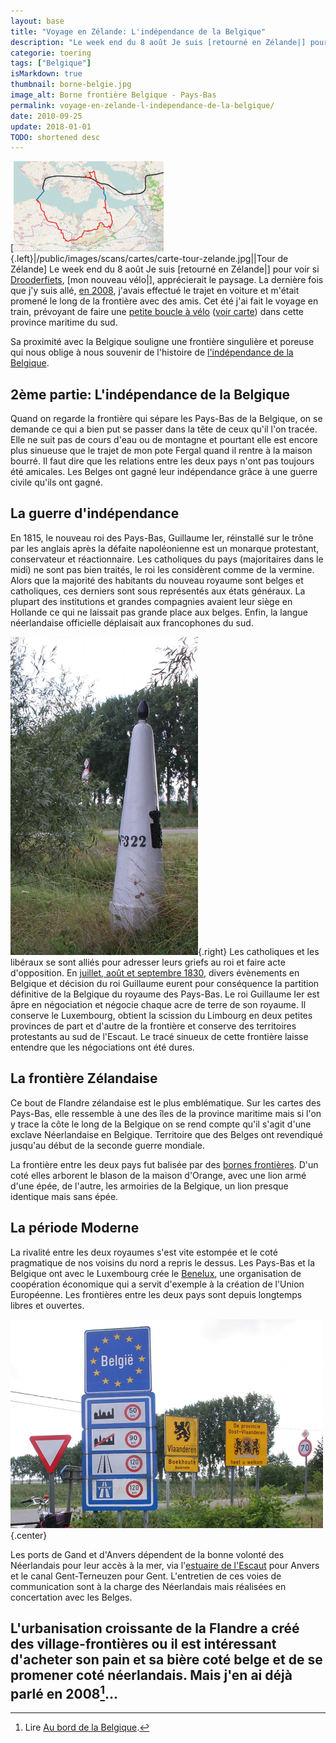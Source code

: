 ```yaml
---
layout: base
title: "Voyage en Zélande: L'indépendance de la Belgique"
description: "Le week end du 8 août Je suis [retourné en Zélande|] pour voir si Drooderfiets, [mon nouveau vélo|], apprécierait le paysage. La dernière fois que j'y sui"
categorie: toering
tags: ["Belgique"]
isMarkdown: true
thumbnail: borne-belgie.jpg
image_alt: Borne frontière Belgique - Pays-Bas
permalink: voyage-en-zelande-l-independance-de-la-belgique/
date: 2010-09-25
update: 2018-01-01
TODO: shortened desc
---
```


[![Tour de Zélande](carte-tour-zelande_s.jpg){.left}|/public/images/scans/cartes/carte-tour-zelande.jpg||Tour de Zélande] Le week end du 8 août Je suis [retourné en Zélande|] pour voir si [Drooderfiets](http://drooderfiets.tumblr.com/), [mon nouveau vélo|], apprécierait le paysage. La dernière fois que j'y suis allé, [en 2008](/au-bord-de-la-belgique), j'avais effectué le trajet en voiture et m'était promené le long de la frontière avec des amis. Cet été j'ai fait le voyage en train, prévoyant de faire une [petite boucle à vélo](http://www.facebook.com/photo.php?pid=501696&fbid=1248303986569&id=1798535697) ([voir carte](http://sphotos.ak.fbcdn.net/hphotos-ak-snc4/hs284.snc4/40519_1248303986569_1798535697_501696_1344739_n.jpg)) dans cette province maritime du sud.

Sa proximité avec la Belgique souligne une frontière singulière et poreuse qui nous oblige à nous souvenir de l'histoire de [l'indépendance de la Belgique](/voyage-en-zelande-l-independance-de-la-belgique).

## 2ème partie: L'indépendance de la Belgique

Quand on regarde la frontière qui sépare les Pays-Bas de la Belgique, on se demande ce qui a bien put se passer dans la tête de ceux qu'il l'on tracée. Elle ne suit pas de cours d'eau ou de montagne et pourtant elle est encore plus sinueuse que le trajet de mon pote Fergal quand il rentre à la maison bourré. Il faut dire que les relations entre les deux pays n'ont pas toujours été amicales. Les Belges ont gagné leur indépendance grâce à une guerre civile qu'ils ont gagné. 

## La guerre d'indépendance

En 1815, le nouveau roi des Pays-Bas, Guillaume Ier, réinstallé sur le trône par les anglais après la défaite napoléonienne est un monarque protestant, conservateur et réactionnaire. Les catholiques du pays (majoritaires dans le midi) ne sont pas bien traités, le roi les considèrent comme de la vermine. Alors que la majorité des habitants du nouveau royaume sont belges et catholiques, ces derniers sont sous représentés aux états généraux. La plupart des institutions et grandes compagnies avaient leur siège en Hollande ce qui ne laissait pas grande place aux belges. Enfin, la langue néerlandaise officielle déplaisait aux francophones du sud.

![Borne frontière Belgique - Pays-Bas](borne-belgie.jpg){.right}
Les catholiques et les libéraux se sont alliés pour adresser leurs griefs au roi et faire acte d'opposition. En [juillet, août et septembre 1830](http://fr.wikipedia.org/wiki/R%C3%A9volution_belge), divers évènements en Belgique et décision du roi Guillaume eurent pour conséquence  la partition définitive de la Belgique du royaume des Pays-Bas. Le roi Guillaume Ier est âpre en négociation et négocie chaque acre de terre de son royaume. Il conserve le Luxembourg, obtient la scission du Limbourg en deux petites provinces de part et d'autre de la frontière et conserve des territoires protestants au sud de l'Escaut. Le tracé sinueux de cette frontière laisse entendre que les négociations ont été dures.

## La frontière Zélandaise

Ce bout de Flandre zélandaise est le plus emblématique. Sur les cartes des Pays-Bas, elle ressemble à une des îles de la province maritime mais si l'on y trace la côte le long de la Belgique on se rend compte qu'il s'agit d'une exclave Néerlandaise en Belgique. Territoire que des Belges ont revendiqué jusqu'au début de la seconde guerre mondiale.

La frontière entre les deux pays fut balisée par des [bornes frontières](http://fr.wikipedia.org/wiki/Borne_fronti%C3%A8re). D'un coté elles arborent le blason de la maison d'Orange, avec une lion armé d'une épée, de l'autre, les armoiries de la Belgique, un lion presque identique mais sans épée.

## La période Moderne

La rivalité entre les deux royaumes s'est vite estompée et le coté pragmatique de nos voisins du nord  a repris le dessus. Les Pays-Bas et la Belgique ont avec le Luxembourg crée le [Benelux](https://fr.wikipedia.org/wiki/Benelux), une organisation de coopération économique qui a servit d'exemple à la création de l'Union Européenne. Les frontières entre les deux pays sont depuis longtemps libres et ouvertes. 

![Frontière Belge](panneaux-belgie.jpg){.center}

Les ports de Gand et d'Anvers dépendent de la bonne volonté des Néerlandais pour leur accès à la mer, via l'[estuaire de l'Escaut](/voyage-en-zelande-traverser-l-escaut) pour Anvers et le canal Gent-Terneuzen pour Gent. L'entretien de ces voies de communication sont à la charge des Néerlandais mais réalisées en concertation avec les Belges. 

L'urbanisation croissante de la Flandre a créé des village-frontières ou il est intéressant d'acheter son pain et sa bière coté belge et de se promener coté néerlandais. Mais j'en ai déjà parlé en 2008[^1]...
---
[^1]: Lire [Au bord de la Belgique](/au-bord-de-la-belgique).